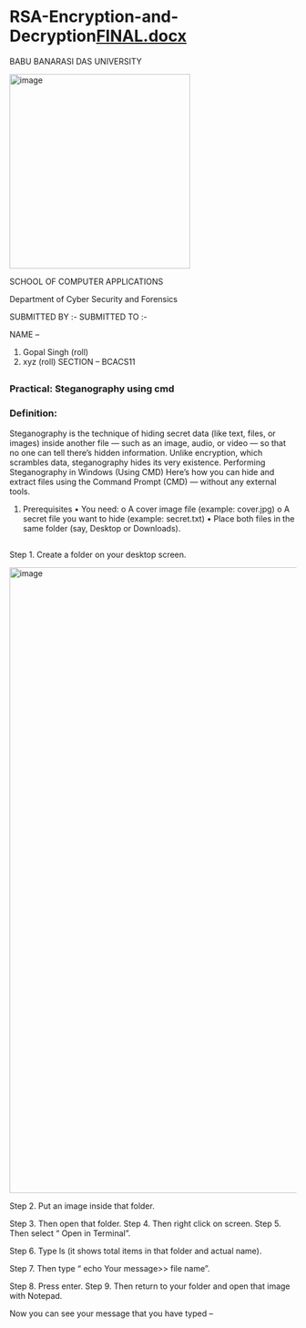 # RSA-Encryption-and-Decryption[FINAL.docx](https://github.com/user-attachments/files/22748157/FINAL.docx)

BABU BANARASI DAS UNIVERSITY

  <img width="317" height="342" alt="image" src="https://github.com/user-attachments/assets/d04d3bd4-9e88-4e5c-9612-8bfa0271a68c" />

SCHOOL OF COMPUTER APPLICATIONS 

Department of Cyber Security and Forensics


SUBMITTED BY :-                                   	                                                                             SUBMITTED TO :-
                                                          
NAME – 
1. Gopal Singh (roll)
2. xyz (roll)
SECTION – BCACS11


##
### Practical:  Steganography using cmd
### Definition:

Steganography is the technique of hiding secret data (like text, files, or images) inside another file — such as an image, audio, or video — so that no one can tell there’s hidden information.
Unlike encryption, which scrambles data, steganography hides its very existence.
Performing Steganography in Windows (Using CMD)
Here’s how you can hide and extract files using the Command Prompt (CMD) — without any external tools.
1. Prerequisites
•	You need:
o	A cover image file (example: cover.jpg)
o	A secret file you want to hide (example: secret.txt)
•	Place both files in the same folder (say, Desktop or Downloads).
##
Step 1. Create a folder on your desktop screen.

<img width="894" height="1100" alt="image" src="https://github.com/user-attachments/assets/e0453825-f4ad-4945-a919-06db6c19d24e" />

 
Step 2. Put an  image inside that folder.
 
Step 3. Then open that folder.
Step 4. Then right click on screen.
Step 5. Then select “ Open in Terminal”.
 
Step 6. Type ls (it shows total items in  that folder and actual name).





 
Step 7. Then type  “ echo Your message>> file name”.
 
Step 8. Press enter.
Step 9. Then return to your folder and open that image with Notepad.
 
Now you can see your message that you have typed –


